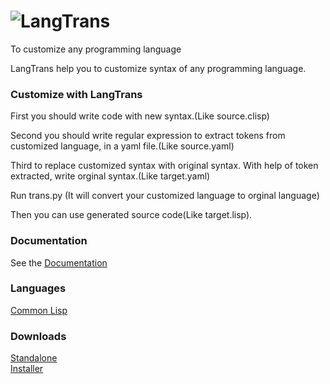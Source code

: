 # ![LangTrans](https://drive.google.com/uc?export=download&id=1IXL9Gx_uz4c4gMm52IXsNgDKJ0WgC0jb)
To customize any programming language

LangTrans  help you to customize syntax of any programming language.

### Customize with LangTrans

First you should write code with new syntax.(Like source.clisp)

Second you should write regular expression to extract tokens from customized language, in a yaml file.(Like source.yaml)

Third to replace customized syntax with original syntax. With help of token extracted, write orginal syntax.(Like target.yaml)

Run trans.py (It will convert your customized language to orginal language)

Then you can use generated source code(Like target.lisp).

### Documentation
See the [Documentation](https://langtrans.readthedocs.io/en/latest/)

### Languages

[Common Lisp](https://github.com/B-R-P/LISP_Trans)

### Downloads
[Standalone](https://drive.google.com/uc?export=download&id=14lanbflcifeIM3PSCL3fF3rFxSBPrt7W)<br>
[Installer](https://drive.google.com/uc?export=download&id=15soZJZCDrDP5KGVxvD5L9Sg7109XVc7y)
